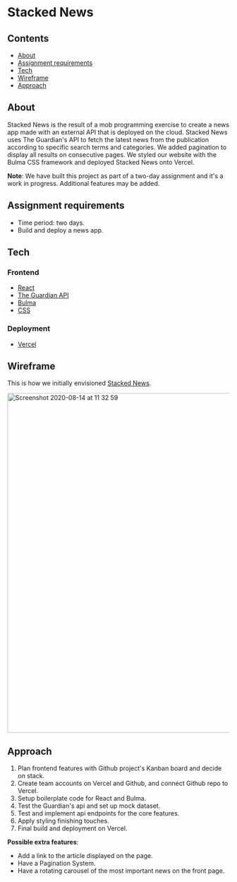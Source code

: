 # Stacked News 

## Contents

 - [About](https://github.com/SteveMobs-Salt/stacked-news#about)
 - [Assignment requirements](https://github.com/SteveMobs-Salt/stacked-news#assignment-requirements)
 - [Tech](https://github.com/SteveMobs-Salt/stacked-news#tech)
 - [Wireframe](https://github.com/SteveMobs-Salt/stacked-news#wireframe)
 - [Approach](https://github.com/SteveMobs-Salt/stacked-news#approach)
 
 ## About

Stacked News is the result of a mob programming exercise to create a news app made with an external API that is deployed on the cloud.
Stacked News uses The Guardian's API to fetch the latest news from the publication according to specific search terms and categories. We added pagination to display all results on consecutive pages. We styled our website with the Bulma CSS framework and deployed Stacked News onto Vercel.

__Note__: We have built this project as part of a two-day assignment and it's a work in progress.
Additional features may be added.

## Assignment requirements

- Time period: two days. 
- Build and deploy a news app.

## Tech

### Frontend

- [React](https://reactjs.org/)
- [The Guardian API](https://open-platform.theguardian.com/documentation/)
- [Bulma](https://bulma.io/)
- [CSS](https://developer.mozilla.org/en-US/docs/Web/CSS)

### Deployment

- [Vercel](https://vercel.com/)

## Wireframe
This is how we initially envisioned [Stacked News](https://github.com/SteveMobs-Salt/stacked-news/blob/master/wireframe%20main%20page.png).

<img width="769" alt="Screenshot 2020-08-14 at 11 32 59" src="https://user-images.githubusercontent.com/46241840/90235786-250bb500-de22-11ea-9948-abc6ce60fa05.png">

## Approach
1. Plan frontend features with Github project's Kanban board and decide on stack.
2. Create team accounts on Vercel and Github, and connect Github repo to Vercel.
3. Setup boilerplate code for React and Bulma. 
4. Test the Guardian's api and set up mock dataset.
5. Test and implement api endpoints for the core features.
6. Apply styling finishing touches.
7. Final build and deployment on Vercel.

__Possible extra features__: 
- Add a link to the article displayed on the page. 
- Have a Pagination System.
- Have a rotating carousel of the most important news on the front page.
